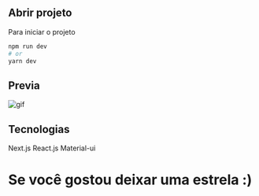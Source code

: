 ## Abrir projeto

Para iniciar o projeto

```bash
npm run dev
# or
yarn dev
```

## Previa
![gif](/public/giff.gif)

## Tecnologias

Next.js
React.js
Material-ui

# Se você gostou deixar uma estrela :)
